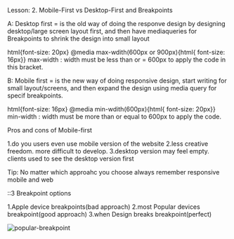 Lesson: 2. Mobile-First vs Desktop-First and Breakpoints

A: Desktop first = is the old way of doing the responve design by
designing desktop/large screen layout first, and then have 
mediaqueries for Breakpoints to shrink the design into small layout

html{font-size: 20px}
@media max-wdith(600px or 900px){html{ font-size: 16px}}
 max-width : width must be less than or = 600px to apply the code in this bracket. 

B: Mobile first = is the new way of doing responsive design, start writing 
for small layout/screens, and then expand the design using media query
for specif breakpoints.

html{font-size: 16px}
@media min-wdith(600px){html{ font-size: 20px}}
 min-width : width must be more than or equal to 600px to apply the code.

Pros and cons of Mobile-first

1.do you users even use mobile version of the website
2.less creative freedom. more difficult to develop. 
3.desktop version may feel empty. clients used to see the desktop version first

Tip: No matter which approahc you choose always remember responsive mobile and web

::3 Breakpoint options

1.Apple device breakpoints(bad approach)
2.most Popular devices breakpoint(good approach)
3.when Design breaks breakpoint(perfect)

![popular-breakpoint](https://user-images.githubusercontent.com/43674732/82157784-020e4b00-989d-11ea-8f07-f385af75db55.PNG)
